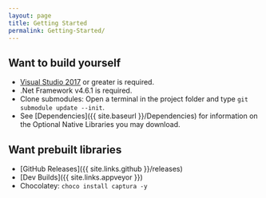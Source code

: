 ```yaml
---
layout: page
title: Getting Started
permalink: Getting-Started/
---
```


## Want to build yourself
- [Visual Studio 2017](https://visualstudio.com) or greater is required.
- .Net Framework v4.6.1 is required.
- Clone submodules: Open a terminal in the project folder and type `git submodule update --init`.
- See [Dependencies]({{ site.baseurl }}/Dependencies) for information on the Optional Native Libraries you may download.

## Want prebuilt libraries
- [GitHub Releases]({{ site.links.github }}/releases)
- [Dev Builds]({{ site.links.appveyor }})
- Chocolatey: `choco install captura -y`